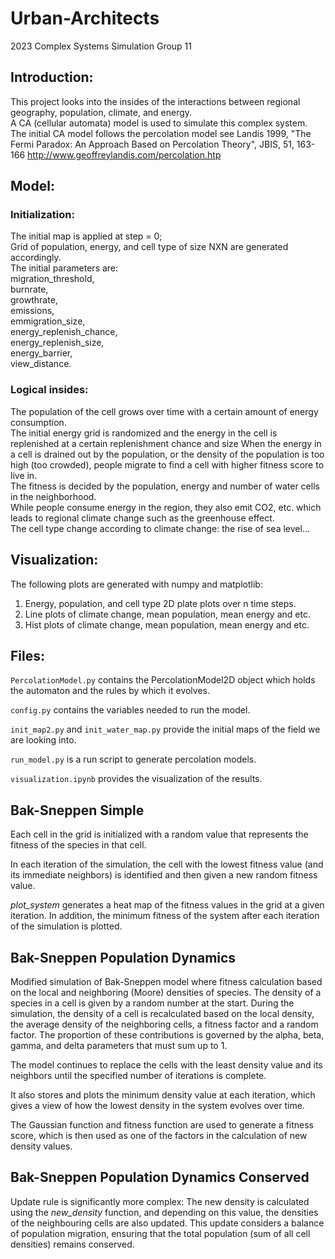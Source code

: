 # Urban-Architects
2023 Complex Systems Simulation Group 11

## Introduction:  

This project looks into the insides of the interactions between regional geography, population, climate, and energy.  
A CA (cellular automata) model is used to simulate this complex system.  
The initial CA model follows the percolation model see Landis 1999, "The Fermi Paradox: An Approach Based on Percolation Theory", JBIS, 51, 163-166
http://www.geoffreylandis.com/percolation.htp  

## Model:   

### Initialization:  
The initial map is applied at step = 0;  
Grid of population, energy, and cell type of size NXN are generated accordingly.    
The initial parameters are:  
    migration_threshold,  
    burnrate,   
    growthrate,      
    emissions,         
    emmigration_size,     
    energy_replenish_chance,     
    energy_replenish_size,     
    energy_barrier,     
    view_distance.  


### Logical insides:  

The population of the cell grows over time with a certain amount of energy consumption.  
The initial energy grid is randomized and the energy in the cell is replenished at a certain replenishment chance and size
When the energy in a cell is drained out by the population, or the density of the population is too high (too crowded), people migrate to find a cell with higher fitness score to live in.  
The fitness is decided by the population, energy and number of water cells in the neighborhood.  
While people consume energy in the region, they also emit CO2, etc. which leads to regional climate change such as the greenhouse effect.  
The cell type change according to climate change: the rise of sea level...  

## Visualization:  

The following plots are generated with numpy and matplotlib:    
1. Energy, population, and cell type 2D plate plots over n time steps.    
2. Line plots of climate change, mean population, mean energy and etc.   
3. Hist plots of climate change, mean population, mean energy and etc.   

## Files:  

`PercolationModel.py` contains the PercolationModel2D object which holds the automaton and the rules by which it evolves.

`config.py` contains the variables needed to run the model.

`init_map2.py` and `init_water_map.py` provide the initial maps of the field we are looking into.

`run_model.py` is a run script to generate percolation models.

`visualization.ipynb` provides the visualization of the results.


## Bak-Sneppen Simple

Each cell in the grid is initialized with a random value that represents the fitness of the species in that cell.

In each iteration of the simulation, the cell with the lowest fitness value (and its immediate neighbors) is identified and then given a new random fitness value. 

*plot_system*  generates a heat map of the fitness values in the grid at a given iteration. In addition, the minimum fitness of the system after each iteration of the simulation is plotted. 

## Bak-Sneppen Population Dynamics

Modified simulation of Bak-Sneppen model where fitness calculation based on the local and neighboring (Moore) densities of species. 
The density of a species in a cell is given by a random number at the start. During the simulation, the density of a cell is recalculated based on the local density, the average density of the neighboring cells, a fitness factor and a random factor.
The proportion of these contributions is governed by the alpha, beta, gamma, and delta parameters that must sum up to 1.

The model continues to replace the cells with the least density value and its neighbors until the specified number of iterations is complete. 

It also stores and plots the minimum density value at each iteration, which gives a view of how the lowest density in the system evolves over time.

The Gaussian function and fitness function are used to generate a fitness score, which is then used as one of the factors in the calculation of new density values.


## Bak-Sneppen Population Dynamics Conserved

Update rule is significantly more complex: The new density is calculated using the *new_density* function, and depending on this value, the densities of the neighbouring cells are also updated. This update considers a balance of population migration, ensuring that the total population (sum of all cell densities) remains conserved.









